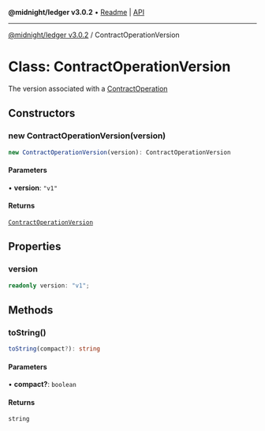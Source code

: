 **@midnight/ledger v3.0.2** • [Readme](../README.md) \| [API](../globals.md)

***

[@midnight/ledger v3.0.2](../README.md) / ContractOperationVersion

# Class: ContractOperationVersion

The version associated with a [ContractOperation](ContractOperation.md)

## Constructors

### new ContractOperationVersion(version)

```ts
new ContractOperationVersion(version): ContractOperationVersion
```

#### Parameters

• **version**: `"v1"`

#### Returns

[`ContractOperationVersion`](ContractOperationVersion.md)

## Properties

### version

```ts
readonly version: "v1";
```

## Methods

### toString()

```ts
toString(compact?): string
```

#### Parameters

• **compact?**: `boolean`

#### Returns

`string`

